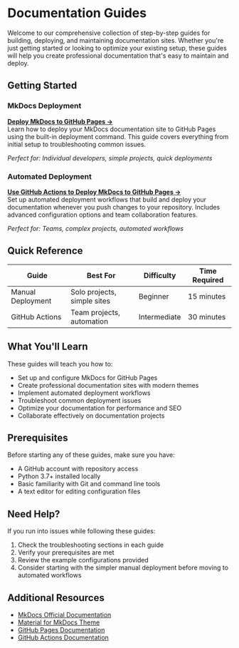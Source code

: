 # Documentation Guides

Welcome to our comprehensive collection of step-by-step guides for building, deploying, and maintaining documentation sites. Whether you're just getting started or looking to optimize your existing setup, these guides will help you create professional documentation that's easy to maintain and deploy.

## Getting Started

### MkDocs Deployment
**[Deploy MkDocs to GitHub Pages →](guides/mkdocs-deploy-guide.md)**  
Learn how to deploy your MkDocs documentation site to GitHub Pages using the built-in deployment command. This guide covers everything from initial setup to troubleshooting common issues.

*Perfect for: Individual developers, simple projects, quick deployments*

### Automated Deployment
**[Use GitHub Actions to Deploy MkDocs to GitHub Pages →](guides/use-github-actions-to-deploy-to-github-pages.md)**  
Set up automated deployment workflows that build and deploy your documentation whenever you push changes to your repository. Includes advanced configuration options and team collaboration features.

*Perfect for: Teams, complex projects, automated workflows*

## Quick Reference

| Guide | Best For | Difficulty | Time Required |
|-------|----------|------------|---------------|
| Manual Deployment | Solo projects, simple sites | Beginner | 15 minutes |
| GitHub Actions | Team projects, automation | Intermediate | 30 minutes |

## What You'll Learn

These guides will teach you how to:

- Set up and configure MkDocs for GitHub Pages
- Create professional documentation sites with modern themes
- Implement automated deployment workflows
- Troubleshoot common deployment issues
- Optimize your documentation for performance and SEO
- Collaborate effectively on documentation projects

## Prerequisites

Before starting any of these guides, make sure you have:

- A GitHub account with repository access
- Python 3.7+ installed locally
- Basic familiarity with Git and command line tools
- A text editor for editing configuration files

## Need Help?

If you run into issues while following these guides:

1. Check the troubleshooting sections in each guide
2. Verify your prerequisites are met
3. Review the example configurations provided
4. Consider starting with the simpler manual deployment before moving to automated workflows

## Additional Resources

- [MkDocs Official Documentation](https://www.mkdocs.org/)
- [Material for MkDocs Theme](https://squidfunk.github.io/mkdocs-material/)
- [GitHub Pages Documentation](https://docs.github.com/en/pages)
- [GitHub Actions Documentation](https://docs.github.com/en/actions)